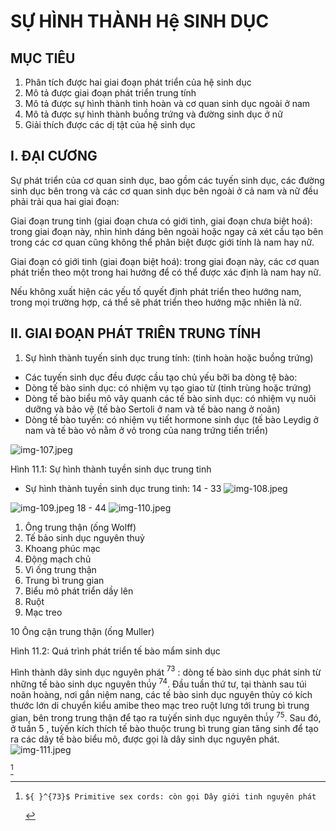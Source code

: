 # SỰ HÌNH THÀNH Hệ SINH DỤC 

## MỤC TIÊU

1. Phân tích được hai giai đoạn phát triển của hệ sinh dục
2. Mô tả được giai đoạn phát triển trung tính
3. Mô tả được sự hình thành tinh hoàn và cơ quan sinh dục ngoài ở nam
4. Mô tả được sự hình thành buồng trứng và đường sinh dục ở nữ
5. Giải thích được các dị tật của hệ sinh dục

## I. ĐẠI CƯƠNG

Sự phát triển của cơ quan sinh dục, bao gồm các tuyến sinh dục, các đường sinh dục bên trong và các cơ quan sinh dục bên ngoài ở cả nam và nữ đều phải trải qua hai giai đoạn:

Giai đoạn trung tinh (giai đoạn chưa có giới tinh, giai đoạn chưa biệt hoá): trong giai đoạn này, nhìn hình dáng bên ngoài hoặc ngay cả xét cầu tạo bên trong các cơ quan cũng không thể phân biệt được giới tính là nam hay nữ.

Giai đoạn có giới tinh (giai đoạn biệt hoá): trong giai đoạn này, các cơ quan phát triển theo một trong hai hướng để có thể được xác định là nam hay nữ.

Nếu không xuất hiện các yếu tố quyết định phát triển theo hướng nam, trong mọi trường hợp, cá thể sẽ phát triển theo hướng mặc nhiên là nữ.

## II. GIAI ĐOẠN PHÁT TRIÊN TRUNG TÍNH

1. Sự hình thành tuyến sinh dục trung tính: (tinh hoàn hoặc buồng trứng)

- Các tuyến sinh dục đều được cầu tạo chủ yếu bỡi ba dòng tệ bào:
- Dòng tế bào sinh dục: có nhiệm vụ tạo giao từ (tinh trùng hoặc trứng)
- Dòng tế bào biểu mô vây quanh các tế bào sinh dục: có nhiệm vụ nuôi dưỡng và bảo vệ (tế bào Sertoli ở nam và tế bào nang ở noãn)
- Dòng tế bào tuyến: có nhiệm vụ tiết hormone sinh dục (tế bào Leydig ở nam và tế bào vỏ nằm ở vỏ trong của nang trứng tiến triển)

![img-107.jpeg](Medical/Preclinical/Human%20Body%20and%20Function/Embryology/Books%20in%20MD/Phôi%20PNT/Phôi-PNT_compressed_images/img-107.jpeg.jpg)

Hình 11.1: Sự hình thành tuyền sinh dục trung tinh 

- Sự hình thành tuyền sinh dục trung tinh:
14 - 33
![img-108.jpeg](Medical/Preclinical/Human%20Body%20and%20Function/Embryology/Books%20in%20MD/Phôi%20PNT/Phôi-PNT_compressed_images/img-108.jpeg.jpg)

![img-109.jpeg](Medical/Preclinical/Human%20Body%20and%20Function/Embryology/Books%20in%20MD/Phôi%20PNT/Phôi-PNT_compressed_images/img-109.jpeg.jpg)
18 - 44
![img-110.jpeg](Medical/Preclinical/Human%20Body%20and%20Function/Embryology/Books%20in%20MD/Phôi%20PNT/Phôi-PNT_compressed_images/img-110.jpeg.jpg)

1. Ông trung thận (ống Wolff)
2. Tế bảo sinh dục nguyên thuỷ
3. Khoang phúc mạc
4. Động mạch chủ
5. Vì ống trung thận
6. Trung bì trung gian
7. Biểu mô phát triển dầy lên
8. Ruột
9. Mạc treo

10 Ông cận trung thận (ống Muller)

Hình 11.2: Quá trình phát triển tế bào mẩm sinh dục

Hình thành dây sinh dục nguyên phát ${ }^{73}$ : dòng tế bào sinh dục phát sinh từ những tế bào sinh dục nguyên thú́y ${ }^{74}$. Đầu tuần thứ tư, tại thành sau túi noãn hoàng, nơi gắn niệm nang, các tế bào sinh dục nguyên thủy có kích thước lớn di chuyển kiểu amibe theo mạc treo ruột lưng tới trung bì trung gian, bên trong trung thận để tạo ra tuỳến sinh dục nguyên thú́y ${ }^{75}$. Sau đó, ở tuần 5 , tuỳến kích thích tế bào thuộc trung bì trung gian tăng sinh để tạo ra các dây tế bào biểu mô, được gọi là dây sinh dục nguyên phát.
![img-111.jpeg](Medical/Preclinical/Human%20Body%20and%20Function/Embryology/Books%20in%20MD/Phôi%20PNT/Phôi-PNT_compressed_images/img-111.jpeg.jpg)

[^0]
[^0]:    ${ }^{73}$ Primitive sex cords: còn gọi Dây giới tinh nguyên phát